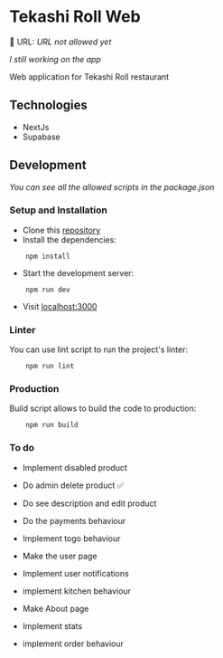 # Tekashi Roll Web

🔗 URL: _URL not allowed yet_

_I still working on the app_

Web application for Tekashi Roll restaurant

## Technologies
* NextJs
* Supabase

## Development
_You can see all the allowed scripts in the package.json_

<!-- ### Contribute
Your contributions are welcome! If you have any ideas to enhance this project, fix any issues, or add new features, feel free to contribute. -->
### Setup and Installation
* Clone this [repository](https://github.com/MonkiG/Tekashi-Roll)
* Install the dependencies:
```
    npm install
```
* Start the development server:
```
    npm run dev
```
* Visit [localhost:3000](http://localhost:3000)
### Linter
You can use lint script to run the project's linter:
```
    npm run lint
```
### Production
Build script allows to build the code to production:
```
    npm run build
```

### To do 

- Implement disabled product
- Do admin delete product ✅
- Do see description and edit product

- Do the payments behaviour
- Implement togo behaviour
- Make the user page
- Implement user notifications
- implement kitchen behaviour
- Make About page
- Implement stats

- implement order behaviour